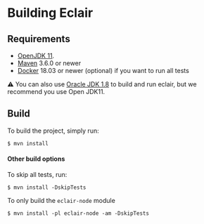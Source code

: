 # Building Eclair

## Requirements
- [OpenJDK 11](https://jdk.java.net/11/).
- [Maven](https://maven.apache.org/download.cgi) 3.6.0 or newer
- [Docker](https://www.docker.com/) 18.03 or newer (optional) if you want to run all tests

:warning: You can also use [Oracle JDK 1.8](http://www.oracle.com/technetwork/java/javase/downloads/jdk8-downloads-2133151.html) to build and run eclair, but we recommend you use Open JDK11. 

## Build
To build the project, simply run:
```shell
$ mvn install
```

#### Other build options

To skip all tests, run:
```shell
$ mvn install -DskipTests
```
To only build the `eclair-node` module
```shell
$ mvn install -pl eclair-node -am -DskipTests
```

